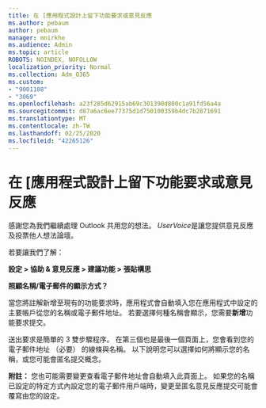 ```yaml
---
title: 在 [應用程式設計上留下功能要求或意見反應
ms.author: pebaum
author: pebaum
manager: mnirkhe
ms.audience: Admin
ms.topic: article
ROBOTS: NOINDEX, NOFOLLOW
localization_priority: Normal
ms.collection: Adm_O365
ms.custom:
- "9001108"
- "3069"
ms.openlocfilehash: a23f285d62915ab69c301390d800c1a91fd56a4a
ms.sourcegitcommit: d87a6ac6ee77375d1d750100359b4dc7b2871691
ms.translationtype: MT
ms.contentlocale: zh-TW
ms.lasthandoff: 02/25/2020
ms.locfileid: "42265126"
---
```

# <a name="leave-a-feature-request-or-feedback-on-app-design"></a>在 [應用程式設計上留下功能要求或意見反應

感謝您為我們繼續處理 Outlook 共用您的想法。 *UserVoice*是讓您提供意見反應及投票他人想法論壇。  

若要讓我們了解： 

**設定 > 協助 & 意見反應 > 建議功能 > 張貼構思** 

**照顧名稱/電子郵件的顯示方式？**

當您將註解新增至現有的功能要求時，應用程式會自動填入您在應用程式中設定的主要帳戶從您的名稱或電子郵件地址。 若要選擇何種名稱會顯示，您需要**新增**功能要求提交。 

送出要求是簡單的 3 雙步驟程序。 在第三個也是最後一個頁面上，您會看到您的電子郵件地址 （必要） 的線條與名稱。 以下說明您可以選擇如何將顯示您的名稱，或您可能會匿名提交概念。 

**附註：** 您也可能需要變更查看電子郵件地址會自動填入此頁面上。 如果您的名稱已設定的特定方式內設定您的電子郵件用戶端時，變更至匿名意見反應提交可能會覆寫由您的設定。 
